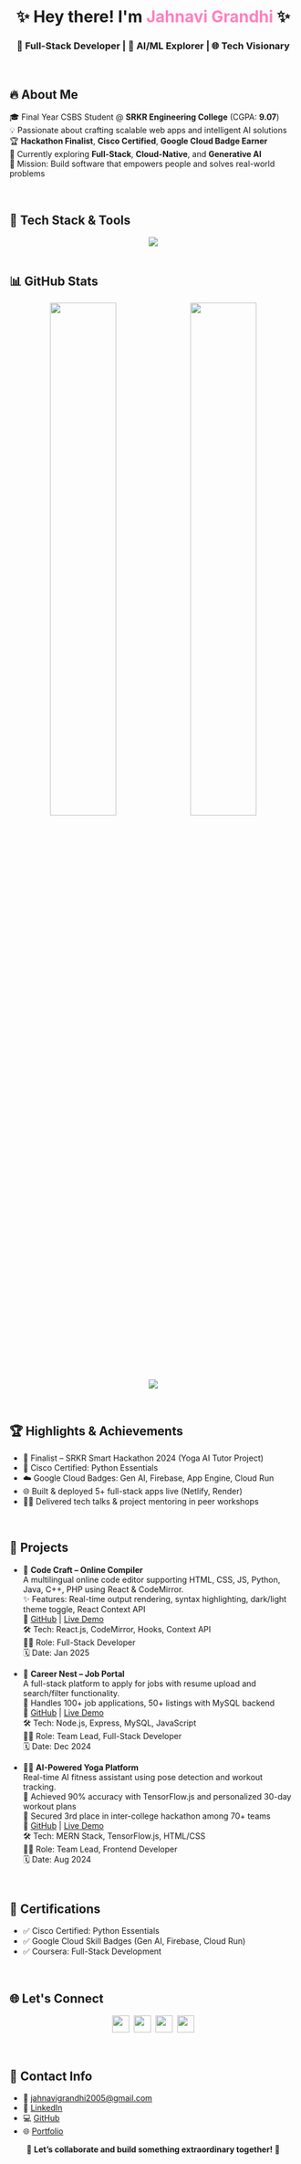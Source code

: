 <h1 align="center">✨ Hey there! I'm <span style="color:#ff80bf;">Jahnavi Grandhi</span> ✨</h1>
<h3 align="center">🚀 Full-Stack Developer | 🤖 AI/ML Explorer | 🌐 Tech Visionary</h3>


<br />

## 🔥 About Me

🎓 Final Year CSBS Student @ **SRKR Engineering College** (CGPA: **9.07**)  
💡 Passionate about crafting scalable web apps and intelligent AI solutions  
🏆 **Hackathon Finalist**, **Cisco Certified**, **Google Cloud Badge Earner**  
🌱 Currently exploring **Full-Stack**, **Cloud-Native**, and **Generative AI**  
🎯 Mission: Build software that empowers people and solves real-world problems  



<br />

## 🧰 Tech Stack & Tools

<div align="center">
  <img src="https://skillicons.dev/icons?i=html,css,js,react,tailwind,nodejs,express,mysql,mongodb,python,git,github,figma,postman" />
</div>




<br />



## 📊 GitHub Stats

<p align="center">
  <img src="https://github-readme-stats.vercel.app/api?username=jahnavi-j9&show_icons=true&theme=tokyonight&hide_border=true&count_private=true" width="48%" />
  <img src="https://streak-stats.demolab.com/?user=jahnavi-j9&theme=tokyonight&hide_border=true" width="48%" />
</p>

<p align="center">
  <img src="https://github-readme-activity-graph.vercel.app/graph?username=jahnavi-j9&theme=tokyo-night&area=true&hide_border=true" />
</p>



<br />

## 🏆 Highlights & Achievements

- 🥇 Finalist – SRKR Smart Hackathon 2024 (Yoga AI Tutor Project)  
- 📜 Cisco Certified: Python Essentials  
- ☁️ Google Cloud Badges: Gen AI, Firebase, App Engine, Cloud Run  
- 🌐 Built & deployed 5+ full-stack apps live (Netlify, Render)  
- 👩‍🏫 Delivered tech talks & project mentoring in peer workshops  


<br />

## 🧪 Projects

- 🔧 **Code Craft – Online Compiler**  
  A multilingual online code editor supporting HTML, CSS, JS, Python, Java, C++, PHP using React & CodeMirror.  
  ✨ Features: Real-time output rendering, syntax highlighting, dark/light theme toggle, React Context API  
  🔗 [GitHub](https://github.com/jahnavi-j9/Code-Craft) | [Live Demo](https://code-craft-compiler.netlify.app/)  
  🛠️ Tech: React.js, CodeMirror, Hooks, Context API  
  👩‍💻 Role: Full-Stack Developer  
  🗓️ Date: Jan 2025

- 💼 **Career Nest – Job Portal**  
  A full-stack platform to apply for jobs with resume upload and search/filter functionality.  
  🚀 Handles 100+ job applications, 50+ listings with MySQL backend  
  🔗 [GitHub](https://github.com/jahnavi-j9/CarrerNest) | [Live Demo](https://carrer-nest.netlify.app/)  
  🛠️ Tech: Node.js, Express, MySQL, JavaScript  
  👩‍💻 Role: Team Lead, Full-Stack Developer  
  🗓️ Date: Dec 2024

- 🧘‍♀️ **AI-Powered Yoga Platform**  
  Real-time AI fitness assistant using pose detection and workout tracking.  
  🧠 Achieved 90% accuracy with TensorFlow.js and personalized 30-day workout plans  
  🥉 Secured 3rd place in inter-college hackathon among 70+ teams  
  🔗 [GitHub](https://github.com/jahnavi-j9/ai_yoga_tutor) | [Live Demo](https://aiyogatutor.netlify.app/)  
  🛠️ Tech: MERN Stack, TensorFlow.js, HTML/CSS  
  👩‍💻 Role: Team Lead, Frontend Developer  
  🗓️ Date: Aug 2024



<br />

## 🧩 Certifications

- ✅ Cisco Certified: Python Essentials  
- ✅ Google Cloud Skill Badges (Gen AI, Firebase, Cloud Run)  
- ✅ Coursera: Full-Stack Development



<br />

## 🌐 Let's Connect

<p align="center">
  <a href="mailto:jahnavigrandhi2005@gmail.com"><img src="https://img.icons8.com/color/48/000000/gmail--v1.png" width="30"/></a>&nbsp;
  <a href="https://www.linkedin.com/in/jahnavi-grandhi-a74a042a1/"><img src="https://img.icons8.com/color/48/000000/linkedin.png" width="30"/></a>&nbsp;
  <a href="https://github.com/jahnavi-j9"><img src="https://img.icons8.com/ios-glyphs/48/000000/github.png" width="30"/></a>&nbsp;
  <a href="https://jahnavi-portfolio-website.netlify.app/"><img src="https://img.icons8.com/fluency/48/000000/domain.png" width="30"/></a>
</p>



<br />

## 📱 Contact Info

- 📧 [jahnavigrandhi2005@gmail.com](mailto:jahnavigrandhi2005@gmail.com)  
- 💼 [LinkedIn](https://www.linkedin.com/in/jahnavi-grandhi-a74a042a1/)  
- 💻 [GitHub](https://github.com/jahnavi-j9)  
- 🌐 [Portfolio](https://jahnavi-portfolio-website.netlify.app)  



<p align="center">
  🌟 <strong>Let’s collaborate and build something extraordinary together!</strong> 🌟
</p>
